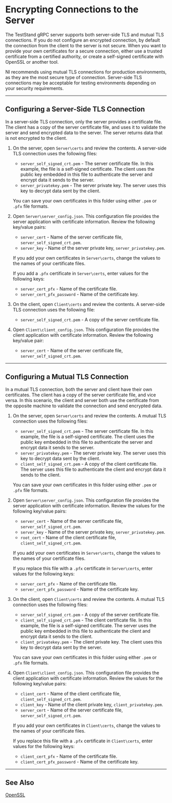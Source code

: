 # Encrypting Connections to the Server
The TestStand gRPC server supports both server-side TLS and mutual TLS connections. If you do not configure an encrypted connection, by default the connection from the client to the server is not secure. When you want to provide your own certificates for a secure connection, either use a trusted certificate from a certified authority, or create a self-signed certificate with OpenSSL or another tool. 

NI recommends using mutual TLS connections for production environments, as they are the most secure type of connection. Server-side TLS connections may be acceptable for testing environments depending on your security requirements.

---

## Configuring a Server-Side TLS Connection
In a server-side TLS connection, only the server provides a certificate file. The client has a copy of the server certificate file, and uses it to validate the server and send encrypted data to the server. The server returns data that is not encrypted to the client.

1. On the server, open `Server\certs` and review the contents. A server-side TLS connection uses the following files:
    - `server_self_signed_crt.pem` - The server certificate file. In this example, the file is a self-signed certificate. The client uses the public key embedded in this file to authenticate the server and encrypt data it sends to the server.
    - `server_privatekey.pem` - The server private key. The server uses this key to decrypt data sent by the client.
    
    You can save your own certificates in this folder using either `.pem` or `.pfx` file formats.

2. Open `Server\server_config.json`. This configuration file provides the server application with certificate information. Review the following key/value pairs:
    - `server_cert` - Name of the server certificate file, `server_self_signed_crt.pem`.
    - `server_key` - Name of the server private key, `server_privatekey.pem`. 
    
    If you add your own certificates in `Server\certs`, change the values to the names of your certificate files.
    
    If you add a `.pfx` certificate in `Server\certs`, enter values for the following keys:
    - `server_cert_pfx` - Name of the certificate file.
    - `server_cert_pfx_password` - Name of the certificate key.

3. On the client, open `Client\certs` and review the contents. A server-side TLS connection uses the following file:
    - `server_self_signed_crt.pem` - A copy of the server certificate file.

4. Open `Client\client_config.json`. This configuration file provides the client application with certificate information. Review the following key/value pair:
    - `server_cert` - Name of the server certificate file, `server_self_signed_crt.pem`. 

---

## Configuring a Mutual TLS Connection
In a mutual TLS connection, both the server and client have their own certificates. The client has a copy of the server certificate file, and vice versa. In this scenario, the client and server both use the certificate from the opposite machine to validate the connection and send encrypted data. 

1. On the server, open `Server\certs` and review the contents. A mutual TLS connection uses the following files:
    - `server_self_signed_crt.pem` - The server certificate file. In this example, the file is a self-signed certificate. The client uses the public key embedded in this file to authenticate the server and encrypt data it sends to the server.
    - `server_privatekey.pem` - The server private key. The server uses this key to decrypt data sent by the client.
    - `client_self_signed_crt.pem` - A copy of the client certificate file. The server uses this file to authenticate the client and encrypt data it sends to the client.
    
    You can save your own certificates in this folder using either `.pem` or `.pfx` file formats.

2. Open `Server\server_config.json`. This configuration file provides the server application with certificate information. Review the values for the following key/value pairs:
    - `server_cert` - Name of the server certificate file, `server_self_signed_crt.pem`.
    - `server_key` - Name of the server private key, `server_privatekey.pem`.
    - `root_cert` - Name of the client certificate file, `client_self_signed_crt.pem`.
    
    If you add your own certificates in `Server\certs`, change the values to the names of your certificate files.
    
    If you replace this file with a `.pfx` certificate in `Server\certs`, enter values for the following keys:
    - `server_cert_pfx` - Name of the certificate file.
    - `server_cert_pfx_password` - Name of the certificate key.

3. On the client, open `Client\certs` and review the contents. A mutual TLS connection uses the following files:
    - `server_self_signed_crt.pem` - A copy of the server certificate file.
    - `client_self_signed_crt.pem` - The client certificate file. In this example, the file is a self-signed certificate. The server uses the public key embedded in this file to authenticate the client and encrypt data it sends to the client.
    - `client_privatekey.pem` - The client private key. The client uses this key to decrypt data sent by the server.
    
    You can save your own certificates in this folder using either `.pem` or `.pfx` file formats.

4. Open `Client\client_config.json`. This configuration file provides the client application with certificate information. Review the values for the following key/value pairs:
    - `client_cert` - Name of the client certificate file, `client_self_signed_crt.pem`.
    - `client_key` - Name of the client private key, `client_privatekey.pem`.
    - `server_cert` - Name of the server certificate file, `server_self_signed_crt.pem`.
    
    If you add your own certificates in `Client\certs`, change the values to the names of your certificate files.

    If you replace this file with a `.pfx` certificate in `Client\certs`, enter values for the following keys:
    - `client_cert_pfx` - Name of the certificate file.
    - `client_cert_pfx_password` - Name of the certificate key.

---

## See Also
[OpenSSL](https://www.openssl.org/)